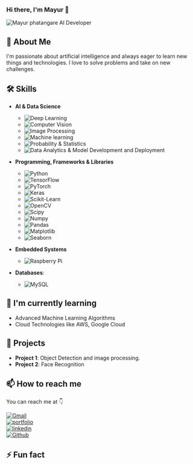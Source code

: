 ### Hi there, I'm Mayur 👋

<img src="assets/mayur phatanagre.gif" alt="Mayur phatangare AI Developer "></a>

## 🚀 About Me

I'm passionate about artificial intelligence and always eager to learn new things and technologies. I love to solve problems and take on new challenges.

## 🛠️ Skills

- **AI & Data Science**
  - ![Deep Learning](https://img.shields.io/badge/Deep_Learning-003DFF?&logoColor=white)
  - ![Computer Vision](https://img.shields.io/badge/Computer_Vision-00A8E1?&logoColor=white)
  - ![Image Processing](https://img.shields.io/badge/Image_Processing-5B0BB5?&Color=white) 
  - ![Machine learning](https://img.shields.io/badge/Machine_learning-2962FF?&logoColor=white)
  - ![Probability & Statistics](https://img.shields.io/badge/Probability_&_Statistics-FF0000?&logoColor=white)
  - ![Data Analytics & Model Development and Deployment](https://img.shields.io/badge/Data_Analytics_&_Model_Development_and_Deployment-B366F6?&logoColor=white)

- **Programming, Frameworks & Libraries**
  - ![Python](https://img.shields.io/badge/Python-blue?&logo=Python&logoColor=white)
  - ![TensorFlow](https://img.shields.io/badge/TensorFlow-orange?&logo=TensorFlow&logoColor=white)
  - ![PyTorch](https://img.shields.io/badge/PyTorch-ee4c2c?&logo=PyTorch&logoColor=white)
  - ![Keras](https://img.shields.io/badge/Keras-E6241A?&logo=Keras&logoColor=white)
  - ![Scikit-Learn](https://img.shields.io/badge/Scikit_Learn-F7931E?&logo=Scikit-Learn&logoColor=white)
  - ![OpenCV](https://img.shields.io/badge/OpenCV-2322F0?&logo=OpenCV&logoColor=white)
  - ![Scipy](https://img.shields.io/badge/Scipy-8CAAE6?&logo=Scipy&logoColor=white)
  - ![Numpy](https://img.shields.io/badge/Numpy-013243?&logo=Numpy&logoColor=white)
  - ![Pandas](https://img.shields.io/badge/Pandas-150458?&logo=Pandas&logoColor=white)
  - ![Matplotlib](https://img.shields.io/badge/Matplotlib-004088?)
  - ![Seaborn](https://img.shields.io/badge/Seaborn-31A8FF?)

- **Embedded Systems**
  - ![Raspberry Pi](https://img.shields.io/badge/Raspberry_Pi-A22846?&logo=raspberrypi&logoColor=white)

- **Databases**:

  - ![MySQL](https://img.shields.io/badge/MySQL-58F?&logo=MySQL&logoColor=white)

## 🌱 I'm currently learning

- Advanced Machine Learning Algorithms
- Cloud Technologies like AWS, Google Cloud

## 💼 Projects

- **Project 1**: Object Detection and image processing.
- **Project 2**: Face Recognition

## 📫 How to reach me

You can reach me at 👇

[![Gmail](https://img.shields.io/badge/Gmail-EA4335?style=for-the-badge&logo=Gmail&logoColor=white)](mnphatangare8gmail.com)  
[![portfolio](https://img.shields.io/badge/my_portfolio-5C1F87?style=for-the-badge&logo=ko-fi&logoColor=white)](https://001mayur.github.io/)  
[![linkedin](https://img.shields.io/badge/linkedin-0A66C2?style=for-the-badge&logo=linkedin&logoColor=white)](https://www.linkedin.com/in/mayur-phatangare-ba874821b/)  
[![Github](https://img.shields.io/badge/github-000?style=for-the-badge&logo=github&logoColor=white)](https://github.com/001Mayur)  



## ⚡ Fun fact


